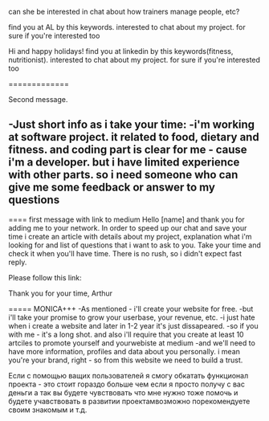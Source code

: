 
can she be interested in chat about how trainers manage people, etc?

find you at AL by this keywords. interested to chat about my project. for sure if you're interested too

Hi and happy holidays!
find you at linkedin by this keywords(fitness, nutritionist). interested to chat about my project. for sure if you're interested too


=============

Second message.


-Just short info as i take your time:
 -i'm working at software project. it related to food, dietary and fitness. and coding part is clear for me - cause i'm a developer. but i have limited experience with other parts. so i need someone who can give me some feedback or answer to my questions
 -

 ==== first message with link to medium
 Hello [name] and thank you for adding me to your network.
In order to speed up our chat and save your time i create an article with details about my project, explanation what i'm looking for and list of questions that i want to ask to you.
Take your time and check it when you'll have time.
There is no rush, so i didn't expect fast reply.

Please follow this link:

Thank you for your time,
Arthur


  ===== MONICA+++
 -As mentioned - i'll create your website for free.
 -but i'll take your promise to grow your userbase, your revenue, etc.
 -i just hate when i create a website and later in 1-2 year it's just dissapeared.
 -so if you with me - it's a long shot. and also i'll require that you create at least 10 artciles to promote yourself and yourwebiste at medium
 -and we'll need to have more information, profiles and data about you personally. i mean you're your brand, right - so from this website we need to build a trust.





Если с помощью ващих пользователей я смогу обкатать функционал проекта - это стоит гораздо больше чем если я просто получу с вас деньги
а так вы будете чувствовать что мне нужно тоже помочь и будете учавствовать в развитии проектамвозможно порекомендуете своим знакомым и т.д.
